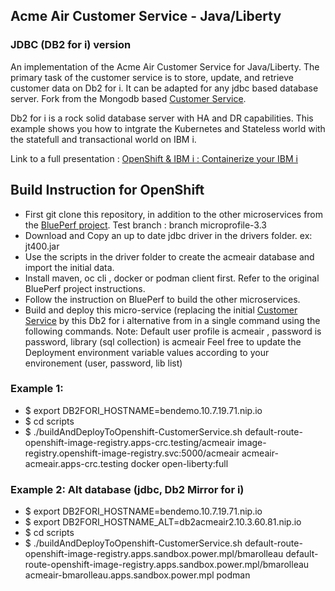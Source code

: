 
## Acme Air Customer Service - Java/Liberty 
### JDBC (DB2 for i) version 

An implementation of the Acme Air Customer Service for Java/Liberty. The primary task of the customer service is to store, update, and retrieve customer data on Db2 for i. It can be adapted for any jdbc based database server.  Fork from the Mongodb based [Customer Service](https://github.com/blueperf/acmeair-customerservice-java).  

Db2 for i is a rock solid database server with HA and DR capabilities. This example shows you how to intgrate the Kubernetes and Stateless world with the statefull and transactional world on IBM i. 

Link to a full presentation : [OpenShift & IBM i : Containerize your IBM i ](https://ibm.box.com/s/dnv8rhh2ikim70t69kcjf9qblehblc0u)

## Build Instruction for OpenShift 

- First git clone this repository, in addition to the other microservices from the [BluePerf project](https://github.com/blueperf/acmeair-mainservice-java). Test branch : branch microprofile-3.3 
- Download and Copy an up to date jdbc driver in the drivers folder. ex: jt400.jar
- Use the scripts in the driver folder to create the acmeair database and import the initial data.
- Install maven, oc cli , docker or podman client first. Refer to the original BluePerf project instructions. 
- Follow the instruction on BluePerf to build the other microservices.
- Build and deploy this micro-service (replacing the initial [Customer Service](https://github.com/blueperf/acmeair-customerservice-java) by this Db2 for i alternative from in a single command using the following commands. 
Note: Default user profile is acmeair , password is password, library (sql collection) is acmeair
Feel free to update the Deployment environment variable values according to your environement (user, password, lib list)
### Example 1:
- $ export DB2FORI_HOSTNAME=bendemo.10.7.19.71.nip.io
- $ cd scripts
- $ ./buildAndDeployToOpenshift-CustomerService.sh  default-route-openshift-image-registry.apps-crc.testing/acmeair image-registry.openshift-image-registry.svc:5000/acmeair acmeair-acmeair.apps-crc.testing docker open-liberty:full 

### Example 2: Alt database (jdbc, Db2 Mirror for i)
- $ export DB2FORI_HOSTNAME=bendemo.10.7.19.71.nip.io
- $ export DB2FORI_HOSTNAME_ALT=db2acmeair2.10.3.60.81.nip.io
- $ cd scripts
- $ ./buildAndDeployToOpenshift-CustomerService.sh  default-route-openshift-image-registry.apps.sandbox.power.mpl/bmarolleau  default-route-openshift-image-registry.apps.sandbox.power.mpl/bmarolleau acmeair-bmarolleau.apps.sandbox.power.mpl podman  
